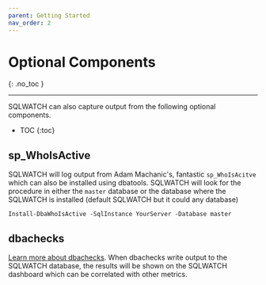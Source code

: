 ```yaml
---
parent: Getting Started
nav_order: 2
---
```


# Optional Components
{: .no_toc }

---

SQLWATCH can also capture output from the following optional components. 

- TOC
{:toc}

## sp_WhoIsActive

SQLWATCH will log output from Adam Machanic's, fantastic `sp_WhoIsAcitve` which can also be installed using dbatools. SQLWATCH will look for the procedure in either the `master` database or the database where the SQLWATCH is installed (default SQLWATCH but it could any database)

```
Install-DbaWhoIsActive -SqlInstance YourServer -Database master
```

## dbachecks

[Learn more about dbachecks](https://dbachecks.readthedocs.io/en/latest/). When dbachecks write output to the SQLWATCH database, the results will be shown on the SQLWATCH dashboard which can be correlated with other metrics. 
